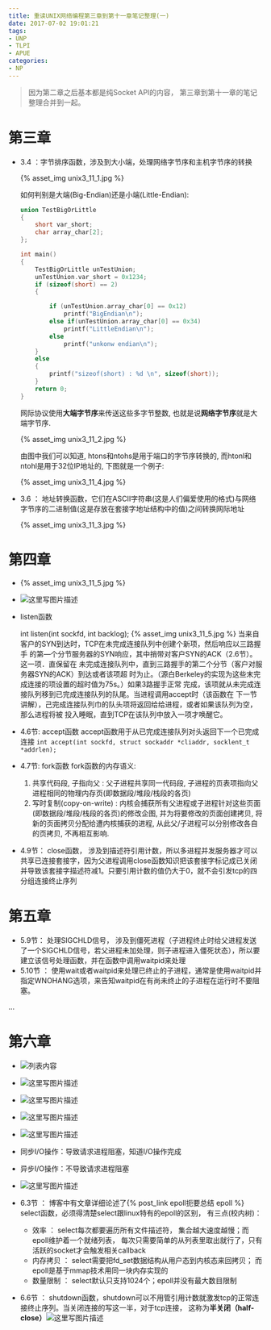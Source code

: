 ```yaml
---
title: 重读UNIX网络编程第三章到第十一章笔记整理(一)
date: 2017-07-02 19:01:21
tags:
- UNP
- TLPI
- APUE
categories:
- NP
---
```


>因为第二章之后基本都是纯Socket API的内容， 第三章到第十一章的笔记整理合并到一起。

# **第三章**

 - 3.4 ：字节排序函数，涉及到大小端，处理网络字节序和主机字节序的转换

	{% asset_img unix3_11_1.jpg %}

	如何判别是大端(Big-Endian)还是小端(Little-Endian):

	``` c++
	union TestBigOrLittle
	{
		short var_short;
		char array_char[2];
	};

	int main()
	{
		TestBigOrLittle unTestUnion;
		unTestUnion.var_short = 0x1234;
		if (sizeof(short) == 2)
		{

			if (unTestUnion.array_char[0] == 0x12)
				printf("BigEndian\n");
			else if(unTestUnion.array_char[0] == 0x34)
				printf("LittleEndian\n");
			else
				printf("unkonw endian\n");
		}	
		else
		{
			printf("sizeof(short) : %d \n", sizeof(short));
		}
		return 0;		
	}
	```

	网际协议使用**大端字节序**来传送这些多字节整数, 也就是说**网络字节序**就是大端字节序.

	{% asset_img unix3_11_2.jpg %}

	由图中我们可以知道, htons和ntohs是用于端口的字节序转换的, 而htonl和ntohl是用于32位IP地址的, 下图就是一个例子:

	{% asset_img unix3_11_4.jpg %}

 - 3.6 ： 地址转换函数，它们在ASCII字符串(这是人们偏爱使用的格式)与网络字节序的二进制值(这是存放在套接字地址结构中的值)之间转换网际地址
 
	{% asset_img unix3_11_3.jpg %}

# **第四章**

 -    {% asset_img unix3_11_5.jpg %}

 -  ![这里写图片描述](http://img.blog.csdn.net/20170729013634366?watermark/2/text/aHR0cDovL2Jsb2cuY3Nkbi5uZXQvbm9zaXg=/font/5a6L5L2T/fontsize/400/fill/I0JBQkFCMA==/dissolve/70/gravity/SouthEast)

 - listen函数

	int listen(int sockfd, int backlog);
	{% asset_img unix3_11_5.jpg %}
	当来自客户的SYN到达时，TCP在未完成连接队列中创建个新项，然后响应以三路握手
	的第—个分节服务器的SYN响应，其中捎带对客户SYN的ACK（2.6节）。这一项．直保留在
	未完成连接队列中，直到三路握手的第二个分节（客户对服务器SYN的ACK）到达或者该项超
	时为止。（源白Berkeley的实现为这些末完成连接的项设置的超时值为75s。）如果3路握手正常
	完成，该项就从未完成连接队列移到已完成连接队列的队尾。当进程调用accept时（该函数在
	下一节讲解），己完成连接队列巾的队头项将返回给给进程，或者如果该队列为空，那么进程将被
	投入睡眠，直到TCP在该队列中放入一项才唤醒它。

 - 4.6节: accept函数
	accept函数用于从已完成连接队列对头返回下一个已完成连接
	`int accept(int sockfd, struct sockaddr *cliaddr, socklent_t *addrlen);`
			 
 - 4.7节: fork函数
	fork函数的内存语义:
	1. 共享代码段, 子指向父 : 父子进程共享同一代码段, 子进程的页表项指向父进程相同的物理内存页(即数据段/堆段/栈段的各页)
	2. 写时复制(copy-on-write) : 内核会捕获所有父进程或子进程针对这些页面(即数据段/堆段/栈段的各页)的修改企图, 并为将要修改的页面创建拷贝, 将新的页面拷贝分配给遭内核捕获的进程, 从此父/子进程可以分别修改各自的页拷贝, 不再相互影响.


 - 4.9节：
	close函数， 涉及到描述符引用计数，所以多进程并发服务器才可以共享已连接套接字，因为父进程调用close函数知识把该套接字标记成已关闭并导致该套接字描述符减1。只要引用计数的值仍大于0，就不会引发tcp的四分组连接终止序列
	 
# **第五章**

 - 5.9节：
	处理SIGCHLD信号， 涉及到僵死进程（子进程终止时给父进程发送了一个SIGCHLD信号，若父进程未加处理，则子进程进入僵死状态），所以要建立该信号处理函数，并在函数中调用waitpid来处理
 - 5.10节 ：
	使用wait或者waitpid来处理已终止的子进程，通常是使用waitpid并指定WNOHANG选项，来告知waitpid在有尚未终止的子进程在运行时不要阻塞。
	 
... <!-- more -->
	 
# **第六章**

- ![列表内容](http://img.blog.csdn.net/20170729020522848?watermark/2/text/aHR0cDovL2Jsb2cuY3Nkbi5uZXQvbm9zaXg=/font/5a6L5L2T/fontsize/400/fill/I0JBQkFCMA==/dissolve/70/gravity/SouthEast)
 
- ![这里写图片描述](http://img.blog.csdn.net/20170729020609873?watermark/2/text/aHR0cDovL2Jsb2cuY3Nkbi5uZXQvbm9zaXg=/font/5a6L5L2T/fontsize/400/fill/I0JBQkFCMA==/dissolve/70/gravity/SouthEast)

- ![这里写图片描述](http://img.blog.csdn.net/20170729020641599?watermark/2/text/aHR0cDovL2Jsb2cuY3Nkbi5uZXQvbm9zaXg=/font/5a6L5L2T/fontsize/400/fill/I0JBQkFCMA==/dissolve/70/gravity/SouthEast)

- ![这里写图片描述](http://img.blog.csdn.net/20170729020801057?watermark/2/text/aHR0cDovL2Jsb2cuY3Nkbi5uZXQvbm9zaXg=/font/5a6L5L2T/fontsize/400/fill/I0JBQkFCMA==/dissolve/70/gravity/SouthEast)

- ![这里写图片描述](http://img.blog.csdn.net/20170729020828685?watermark/2/text/aHR0cDovL2Jsb2cuY3Nkbi5uZXQvbm9zaXg=/font/5a6L5L2T/fontsize/400/fill/I0JBQkFCMA==/dissolve/70/gravity/SouthEast)

- 同步I/O操作：导致请求进程阻塞，知道I/O操作完成
- 异步I/O操作：不导致请求进程阻塞

- ![这里写图片描述](http://img.blog.csdn.net/20170729021237265?watermark/2/text/aHR0cDovL2Jsb2cuY3Nkbi5uZXQvbm9zaXg=/font/5a6L5L2T/fontsize/400/fill/I0JBQkFCMA==/dissolve/70/gravity/SouthEast)

- 6.3节 ： 
	博客中有文章详细论述了{% post_link epoll扼要总结 epoll %}
	select函数，必须得清楚select跟linux特有的epoll的区别， 有三点(校内树)：
	- 效率 ： select每次都要遍历所有文件描述符， 集合越大速度越慢；而epoll维护着一个就绪列表， 每次只需要简单的从列表里取出就行了，只有活跃的socket才会触发相关callback 
	- 内存拷贝 ： select需要把fd_set数据结构从用户态到内核态来回拷贝； 而epoll是基于mmap技术用同一块内存实现的
	- 数量限制 ： select默认只支持1024个；epoll并没有最大数目限制

- 6.6节 ： 
	shutdown函数，shutdown可以不用管引用计数就激发tcp的正常连接终止序列。当关闭连接的写这一半，对于tcp连接， 这称为**半关闭（half-close）**![这里写图片描述](http://img.blog.csdn.net/20170729022856179?watermark/2/text/aHR0cDovL2Jsb2cuY3Nkbi5uZXQvbm9zaXg=/font/5a6L5L2T/fontsize/400/fill/I0JBQkFCMA==/dissolve/70/gravity/SouthEast)
